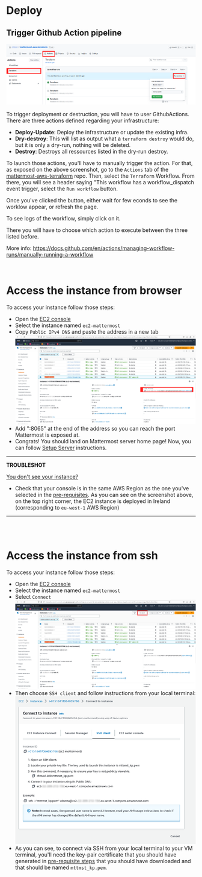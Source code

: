 # Deploy

## Trigger Github Action pipeline 

![Execute workflow](./img/github_actions_workflow.png)

To trigger deployment or destruction, you will have to user GithubActions.
There are three actions defined regarding your infrastructure: 
- **Deploy-Update**: Deploy the infrastructure or update the existing infra.
- **Dry-destroy**: This will list as output what a `terraform destroy` would do, but it is only a dry-run, nothing will be deleted. 
- **Destroy**: Destroys all ressources listed in the dry-run destroy. 

To launch those actions, you'll have to manually trigger the action. 
For that, as exposed on the above screenshot, go to the `Actions` tab of the <ins>mattermost-aws-terraform</ins> repo. 
Then, select the `Terraform` Workflow. From there, you will see a header saying "This workflow has a workflow_dispatch event trigger, select the `Run workflow` button.


Once you've clicked the button, either wait for few econds to see the worklow appear, or refresh the page.

To see logs of the workflow, simply click on it. 

There you will have to choose which action to execute between the three listed before. 

More info: 
https://docs.github.com/en/actions/managing-workflow-runs/manually-running-a-workflow

<br>

# Access the instance from browser

To access your instance follow those steps: 

- Open the [EC2 console](https://console.aws.amazon.com/ec2/)
- Select the instance named `ec2-mattermost`
- Copy `Public IPv4 DNS` and paste the address in a new tab
![EC2 Dashboard](/docs/img/ec2-dashboard.png)
- Add ":8065" at the end of the address so you can reach the port Mattermost is exposed at. 
- Congrats! You should land on Mattermost server home page! 
Now, you can follow [Setup Server](./3_setup-server.md) instructions. 

---
__TROUBLESHOT__

<ins>You don't see your instance? </ins>

- Check that your console is in the same AWS Region as the one you've selected in the [pre-requisites](/docs/1_pre-requisites.md#aws_region).
As you can see on the screenshot above, on the top right corner, the EC2 instance is deployed in Ireland (corresponding to `eu-west-1` AWS Region)


---
<br>
<br>

# Access the instance from ssh

To access your instance follow those steps: 

- Open the [EC2 console](https://console.aws.amazon.com/ec2/)
- Select the instance named `ec2-mattermost`
- Select `Connect`
![Connect tab EC2 console](/docs/img/ec2-connect.png)
- Then choose `SSH client` and follow instructions from your local terminal: 
![Connect instructions](/docs/img/ec2-connect-instructions.png)
- As you can see, to connect via SSH from your local terminal to your VM terminal, you'll need the key-pair certificate that you should have generated in [pre-requisite steps](/docs/1_pre-requisites.md#create-an-ec2-key-pair) that you should have downloaded and that should be named `mttmst_kp.pem`.




